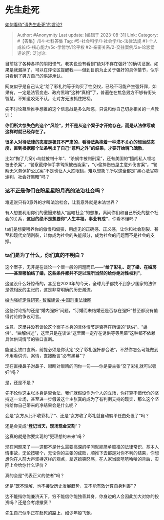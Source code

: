 # 先生赴死
[如何看待“请先生赴死”的言论?](https://www.zhihu.com/question/618815361/answer/3190319037)

> Author: #Anonymity
> Last update: [编辑于 2023-08-31]
> Link:
> Category: #【答集】/04-社科答集
> Tag: #5-社会科学/1-社会学/1c-法律法规 #1-个人成长/5-核心能力/5c-学哲学/论平权 #2-亲密关系/2-交往案例/2a-论恋爱
> 评论区:
> 泛讨论:

目前除了各种各样的阴阳怪气，老实说没有看到“绝对不存在强奸”的确切证据。如果是我漏掉了，可以在评论区提醒我——但到目前为止关于强奸的具体情节，似乎只看到了男方自己的供述承认。

网友似乎是自己认定“给了彩礼约等于购买了性交权，已经不可能产生强奸罪，如果有，一定是法官变态、政府黑暗”这种“真相”了，普遍在在焦急男方不够有街头智慧，不知道咬死不认，让对方无法抓住把柄。

先不讨论幕后推手想推的这个信息战是多么险恶，只说和你自己切身相关的一点教训：

**你们所大惊失色的这个“风险”，并不是从这个案子才开始存在，而是从法律写成这样时就已经存在了。**

**很多人对待法律的态度是极其不严肃的，看待法条抱着一种漠不关心的想当然态度，直到根据那个法条判出了自己“意料之外”的结果，才要开始魂飞魄散**。

比如“掏了几窝小鸟就被判十年”、“杀蜗牛被判刑案”，还有美国的“擅闯私人领地被击杀案”，“警察截停伸手拿驾照被击毙案”，“小偷摔伤告屋主意外伤害案”，“警察无义务保护公民案”不是也让人大跌眼镜，难以想象？所以这全都是“黑心法官糊涂判，社会好黑暗”吗？

### 这不正是你们在盼星星盼月亮的法治社会吗？ ###

难道说只有0意外的才叫法治社会，让我意外就是末法世界？

有人想要利用你们的傲慢来植入“黑暗社会”的想象，离间你们和自己所处的整个社会的关系，**这目的绝不是想要你“人生幸福，事业有成”**，你看不懂吗？

ta们是想要喂养你的傲慢和偏狭，用虚无的正确感、正义感，让你和社会割裂、甚至和现代文明割裂，让你成为社会的失能部分，成为社会的问题而不是社会的支撑。

### ta们是为了什么，你们真的不明白？ ###

这个案子，无非是在谈论一个很一般的问题而已——“**给了彩礼、定了婚、在婚房——甚至哪怕结了婚，这些条件都并不足以理所当然的给你绝对性权利”**。

这这没什么好惊奇的，甚至在2023年的今天，全球几乎都找不到多少国家的法律是做相反的主张的，这是非常明确的历史潮流。

[婚内强奸定性研究- 智库建设-中国刑事法律网](https://link.zhihu.com/?target=http%3A//www.criminallaw.com.cn/article/%3Fid%3D1631)

这些讨论指的还是“婚内强奸”问题，“订婚而未结婚还是否存在强奸”甚至都没有值得讨论的争议可言。

注意，这里并没有谈论这个案子本身的具体情节是否存在所谓的“诱供”、“逼供”、“曲解供述”，这里只是在谈论“这里面一定存在诱供等等黑幕”这种都不依赖具体供词情节的铁口直断。

能这么铁口直断，前提必须是你认定“交了彩礼强奸都合法”，不然你怎么可能做到不用看供词、案情，直接断言“必有黑幕”？

现在直接鼻子对鼻子、眼睛对眼睛的问你一句——你是要主张“交了彩礼就可以强奸”吗？

是，还是不是？

先不论你这主张本身是否合法，我们就假设作为个人的立场，你打算不惜代价的坚持这一立场，甚至进一步假设这个主张真的成为了有判例支持的现实，那么这个坚持给你自己带来的净结果会是什么呢？

会是“女方从此不收彩礼了”、还是“女方收了彩礼就自动躺平任由处置了”吗？

还是会变成“**登记当天，现场现金交割**”？

这真的就是你要实现的“更理想的未来”吗？

现在问题来了——这都不是什么需要高深的学问就能简单顺推的法律常识、基本人情事故，无论按哪个，无论你的主张的成败，顺推下去都是对你不利的结果，你想想你在人前大声坚持这样的观点，拿这嬉笑怒骂，在人家当面嘻嘻哈哈的背后，实际上会给你什么评价？

真的会是“代表正义的使者”吗？

还是“既不理解、也不接受历史发展趋势，又不能有效计算自身利害”？

达不能指你能兼济天下，穷不能信你能独善其身，你身边的人会因此加大对你的投资吗？还是会考虑撤资？

先生自己似乎正在赴死的路上，如少年般飞驰。
